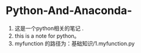# Python-And-Anaconda- #

1. 这是一个python相关的笔记 .
2. this is a note for python。
3. myfunction 的路径为：基础知识/1.myfunction.py